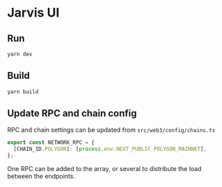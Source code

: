 # Jarvis UI

## Run

```bash
yarn dev
```

## Build

```bash
yarn build
```

## Update RPC and chain config

RPC and chain settings can be updated from `src/web3/config/chains.ts`

```js
export const NETWORK_RPC = {
  [CHAIN_ID.POLYGON]: [process.env.NEXT_PUBLIC_POLYGON_MAINNET],
};
```

One RPC can be added to the array, or several to distribute the load between the endpoints.

